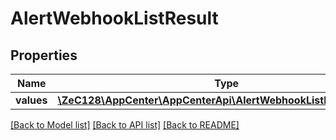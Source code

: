 # AlertWebhookListResult

## Properties
Name | Type | Description | Notes
------------ | ------------- | ------------- | -------------
**values** | [**\ZeC128\AppCenter\AppCenterApi\AlertWebhookListResultValues[]**](AlertWebhookListResultValues.md) |  | 

[[Back to Model list]](../README.md#documentation-for-models) [[Back to API list]](../README.md#documentation-for-api-endpoints) [[Back to README]](../README.md)


